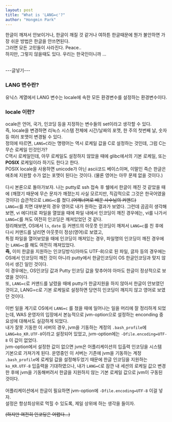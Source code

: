 ```yaml
---
layout: post
title: "What is 'LANG=c'?"
author: "Hongmin Park"
---
```


한글이 깨져서 안보이거나, 한글이 깨질 것 같거나 여하튼 한글때문에 뭔가 불안하면 가장 쉬운 방법은 한글을 안쓰면된다.<br>
그러면 모든 고민들이 사라진다. Peace..<br>
하지만, 그렇지 않을때도 있다. 우리는 한국인이니까 ... <br><br>

---글넣기---

### LANG 변수란?
유닉스 계열에서 LANG 변수는 locale에 속한 모든 환경변수를 설정하는 환경변수이다.
### locale 이란? 
ocale은 언어, 국가, 인코딩 등을 지정하는 변수들의 set이라고 생각할 수 있다.<br>
즉, locale을 변경하면 리눅스 시스템 전체에 시간/날짜의 포맷, 한 주의 첫번째 날, 숫자 등 여러 포맷이 변경될 수 있다. 
<br>
정의에 따르면, `LANG=C`라는 명령어는 역시 로케일 값을 C로 설정하는 것인데, 그럼 C는 무슨 로케일 인것인가?<br>
C역시 로케일인데, 아무 로케일도 설정하지 않았을 때에 glibc에서의 기본 로케일, 또는 **POSIX** 로케일이라 하기도 한다고 한다. <br>
POSIX locale을 사용하면 unicode가 아닌 ascii코드 베이스이며, 이말인 즉슨 한글은 애초에 지원할 수가 없는 포맷이 된다는 것이다. (물론 영어는 아무 문제 없을 것이다.)
<br><br>
다시 본론으로 돌아가보자. 나는 putty로 ssh 접속 후 쉘에서 한글이 깨진 것 같았을 때에
(깨졌기 때문에 무슨 문자가 깨졌는지 사실 모르지만, 직감적으로 그것은 한국어였을 것이다) 습관적으로 `LANG=c`를 쳤다.~~(어깨너머로 배운 사수님의 커맨드)~~
<br>
`LANG=c`를 치면 대부분의 경우 영어로 내가 원하는 결과가 보였다. 그런데 곰곰히 생각해보면, vi 에디터로 파일을 열었을 때에 파일 내에서 인코딩이 깨진 경우에는, 
vi를 나가서 `LANG=C`를 쳐도 여전히 인코딩은 깨져있었던 것 같다. <br>
정리해보면, OS에서 `ls`, `date` 등 커맨드의 아웃풋 인코딩이 깨져서 `LANG=c`를 친 후에 다시 커맨드를 날리면 아웃풋이 정상(영어)로 보였고,<br>
특정 파일을 열어보았을 때에 인코딩이 깨져있는 경우, 파일명의 인코딩이 깨진 경우에는 `LANG=c`를 해도 여전히 깨져있었다.<br>
**즉,** 이미 한글을 지원하는 인코딩방식(아마도 UTF-8)으로 된 파일, 글자 등의 경우에는 OS에서 인코딩이 깨진 것이 아니라 putty에서 한글인코딩이 OS 한글인코딩과 맞지 않아서 생긴 일인 것이다. <br>
이 경우에는, OS인코딩 값과 Putty 인코딩 값을 맞추어야 아마도 한글이 정상적으로 보였을 것이다.<br>
또, `LANG=c`로 커맨드를 날렸을 때에 putty가 한글지원을 하지 않아서 한글이 안보였던 것이고, LANG=c로 기본 로케일로 설정하면 당연히 인코딩이 깨지지 않고 영어로 보였던 것이다.
<br><br>
이번 일을 계기로 OS에서 `LANG=c` 를 쳤을 때에 일어나는 일을 머리에 잘 정리하게 되었는데, WAS 운영자의 입장에서 본능적으로 jvm-option으로 설정하는 enconding 중요성에 대해서도 실감하게 되었다.<br>
내가 잘못 기동한 이 서버의 경우, jvm을 기동하는 계정의 `.bash_profile`에 `LANG=ko_KR.UTF-8`이라고 설정되어 있었고, jvm-option에는 `-Dfile.encoding=UTF-8` 이 값이 없었다.<br>
jvm-option에서 설정한 값이 없으면 jvm은 어플리케이션의 입출력 인코딩을 시스템 기본으로 가져가게 된다. 운영중인 이 서버는 기존에 jvm을 기동하는 계정 `.bash_profile`에 로케일 값을 설정해두었기 
때문에 한글 인코딩을 지원하는 `ko_KR.UTF-8` 입출력을 기대하였으나, 내가 `LANG=C`로 잠깐 내 세션의 로케일 값으 변경한 후에 jvm을 기동해버려서 한글을 지원하지 않는 기본 로케일 값으로 jvm이 구동된 것이다.<br>
<br>
어플리케이션에서 한글이 필요하면 jvm-option에 `-Dfile.encoding=UTF-8` 이걸 넣자. <br>
설정은 항상최상위로 먹힐 수 있도록, 제일 상위에 하는 생각을 들이자. <br>

~~(하지만 여전히 인코딩은 어렵다...)~~


